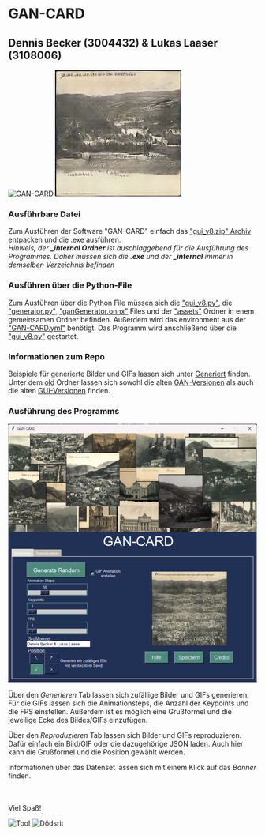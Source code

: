 # GAN-CARD
## Dennis Becker (3004432) & Lukas Laaser (3108006)

![GAN-CARD](https://github.com/ToteMine/GAN-CARD/blob/main/Generiert/gif/GAN-CARD/GAN-CARD.gif)
![Heide](https://github.com/ToteMine/GAN-CARD/blob/main/Generiert/bilder/westruper_heide.png)

### Ausführbare Datei
Zum Ausführen der Software "GAN-CARD" einfach das ["gui_v8.zip" Archiv](https://github.com/ToteMine/GAN-CARD/blob/main/gui_v8.zip) entpacken und die .exe ausführen.
<br />_Hinweis, der **\_internal Ordner** ist auschlaggebend für die Ausführung des Programmes. Daher müssen sich die **.exe** und der **\_internal** immer in demselben Verzeichnis befinden_

### Ausführen über die Python-File
Zum Ausführen über die Python File müssen sich die ["gui_v8.py"](https://github.com/ToteMine/GAN-CARD/blob/main/gui_v8.py), 
die ["generator.py"](https://github.com/ToteMine/GAN-CARD/blob/main/generator.py), ["ganGenerator.onnx"](https://github.com/ToteMine/GAN-CARD/blob/main/ganGenerator.onnx) Files und der ["assets"](https://github.com/ToteMine/GAN-CARD/tree/main/assets)
Ordner in enem gemeinsamen Ordner befinden. Außerdem wird das environment aus der ["GAN-CARD.yml"](https://github.com/ToteMine/GAN-CARD/blob/main/GAN-CARD.yml) benötigt. Das Programm wird anschließend über die ["gui_v8.py"](https://github.com/ToteMine/GAN-CARD/blob/main/gui_v8.py) gestartet.

### Informationen zum Repo
Beispiele für generierte Bilder und GIFs lassen sich unter [Generiert](https://github.com/ToteMine/GAN-CARD/tree/main/Generiert) finden.
Unter dem [old](https://github.com/ToteMine/GAN-CARD/tree/main/old) Ordner lassen sich sowohl die alten [GAN-Versionen](https://github.com/ToteMine/GAN-CARD/tree/main/old/OLD-GAN-VERSIONS) als auch die alten [GUI-Versionen](https://github.com/ToteMine/GAN-CARD/tree/main/old/OLD-GUI-VERSIONS) finden.

### Ausführung des Programms
![GUI](https://github.com/ToteMine/GAN-CARD/blob/main/gui.png)

Über den _Generieren_ Tab lassen sich zufällige Bilder und GIFs generieren. Für die GIFs lassen sich
die Animationsteps, die Anzahl der Keypoints und die FPS einstellen. Außerdem ist es möglich eine Grußformel und die jeweilige Ecke des Bildes/GIFs einzufügen.

Über den _Reproduzieren_ Tab lassen sich Bilder und GIFs reproduzieren. Dafür einfach ein Bild/GIF oder die dazugehörige JSON laden. Auch hier kann die Grußformel und die Position gewählt werden. 

Informationen über das Datenset lassen sich mit einem Klick auf das _Banner_ finden.

<br /><br />
Viel Spaß!

![Tool](https://github.com/ToteMine/GAN-CARD/blob/main/Generiert/gif/black_then_white_are_all_i_see/black_then_white_are_all_i_see.gif)
![Dödsrit](https://github.com/ToteMine/GAN-CARD/blob/main/Generiert/gif/dödsrit/dödsrit.gif)